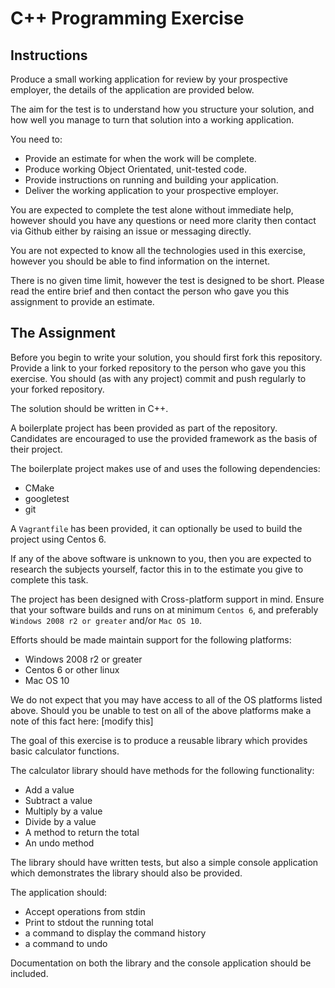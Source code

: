 # C++ Programming Exercise

## Instructions

Produce a small working application for review by your prospective employer, the
details of the application are provided below.

The aim for the test is to understand how you structure your solution, and how
well you manage to turn that solution into a working application.

You need to:

 * Provide an estimate for when the work will be complete.
 * Produce working Object Orientated, unit-tested code.
 * Provide instructions on running and building your application.
 * Deliver the working application to your prospective employer.

You are expected to complete the test alone without immediate help, however
should you have any questions or need more clarity then contact via Github
either by raising an issue or messaging directly.

You are not expected to know all the technologies used in this exercise, however
you should be able to find information on the internet.

There is no given time limit, however the test is designed to be short.  Please
read the entire brief and then contact the person who gave you this assignment
to provide an estimate.

## The Assignment

Before you begin to write your solution, you should first fork this repository.
Provide a link to your forked repository to the person who gave you this
exercise.  You should (as with any project) commit and push regularly to your
forked repository.

The solution should be written in C++.

A boilerplate project has been provided as part of the repository.  Candidates
are encouraged to use the provided framework as the basis of their project.

The boilerplate project makes use of and uses the following dependencies:

 * CMake
 * googletest
 * git

A `Vagrantfile` has been provided, it can optionally be used to build the
project using Centos 6.

If any of the above software is unknown to you, then you are expected to
research the subjects yourself, factor this in to the estimate you give to
complete this task.

The project has been designed with Cross-platform support in mind.  Ensure that
your software builds and runs on at minimum `Centos 6`, and preferably
`Windows 2008 r2 or greater` and/or `Mac OS 10`.

Efforts should be made maintain support for the following platforms:

 * Windows 2008 r2 or greater
 * Centos 6 or other linux
 * Mac OS 10

We do not expect that you may have access to all of the OS platforms listed
above.  Should you be unable to test on all of the above platforms make a note
of this fact here: [modify this]

The goal of this exercise is to produce a reusable library which provides basic
calculator functions.

The calculator library should have methods for the following functionality:

 * Add a value
 * Subtract a value
 * Multiply by a value
 * Divide by a value
 * A method to return the total
 * An undo method

The library should have written tests, but also a simple console application
which demonstrates the library should also be provided.

The application should:

 * Accept operations from stdin
 * Print to stdout the running total
 * a command to display the command history
 * a command to undo

Documentation on both the library and the console application should be
included.
